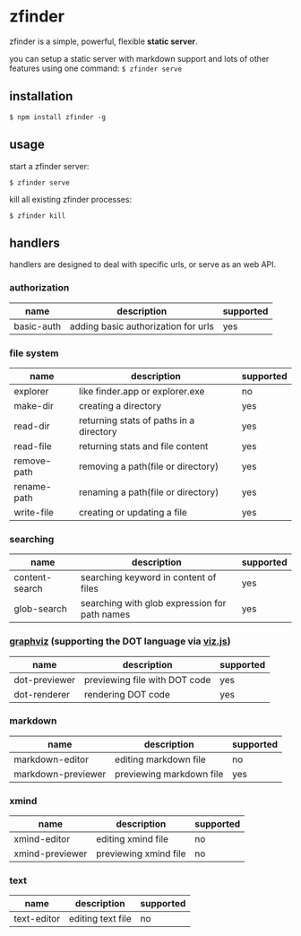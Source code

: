 zfinder
=======

zfinder is a simple, powerful, flexible **static server**.

you can setup a static server with markdown support and lots of other features using one command: `$ zfinder serve`

## installation

```shell
$ npm install zfinder -g
```

## usage

start a zfinder server:

```shell
$ zfinder serve
```

kill all existing zfinder processes:

```shell
$ zfinder kill
```

## handlers

handlers are designed to deal with specific urls, or serve as an web API.

### authorization

name | description | supported
-----|-------------|----------
basic-auth | adding basic authorization for urls | yes

### file system

name | description | supported
-----|-------------|----------
explorer      | like finder.app or explorer.exe         | no
make-dir      | creating a directory                    | yes
read-dir      | returning stats of paths in a directory | yes
read-file     | returning stats and file content        | yes
remove-path   | removing a path(file or directory)      | yes
rename-path   | renaming a path(file or directory)      | yes
write-file    | creating or updating a file             | yes

### searching

name | description | supported
-----|-------------|----------
content-search | searching keyword in content of files         | yes
glob-search    | searching with glob expression for path names | yes

### [graphviz](http://www.graphviz.org/) (supporting the DOT language via [viz.js](https://github.com/mdaines/viz.js/))

name | description | supported
-----|-------------|----------
dot-previewer | previewing file with DOT code | yes
dot-renderer  | rendering DOT code            | yes

### markdown

name | description | supported
-----|-------------|----------
markdown-editor    | editing markdown file    | no
markdown-previewer | previewing markdown file | yes

### xmind

name | description | supported
-----|-------------|----------
xmind-editor    | editing xmind file    | no
xmind-previewer | previewing xmind file | no

### text

name | description | supported
-----|-------------|----------
text-editor | editing text file | no

